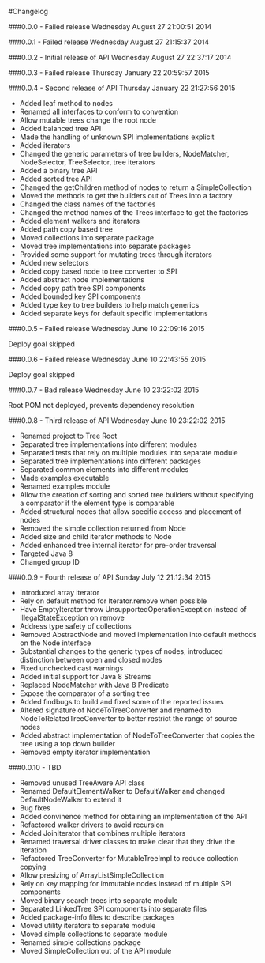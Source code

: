 #Changelog


###0.0.0 - Failed release
Wednesday August 27 21:00:51 2014

###0.0.1 - Failed release
Wednesday August 27 21:15:37 2014

###0.0.2 - Initial release of API
Wednesday August 27 22:37:17 2014

###0.0.3 - Failed release
Thursday January 22 20:59:57 2015

###0.0.4 - Second release of API
Thursday January 22 21:27:56 2015

* Added leaf method to nodes
* Renamed all interfaces to conform to convention
* Allow mutable trees change the root node 
* Added balanced tree API
* Made the handling of unknown SPI implementations explicit
* Added iterators
* Changed the generic parameters of tree builders, NodeMatcher, NodeSelector, TreeSelector, tree iterators
* Added a binary tree API
* Added sorted  tree API
* Changed the getChildren method of nodes to return a SimpleCollection
* Moved the methods to get the builders out of Trees into a factory
* Changed the class names of the factories
* Changed the method names of the Trees interface to get the factories
* Added element walkers and iterators
* Added path copy based tree
* Moved collections into separate package
* Moved tree implementations into separate packages
* Provided some support for mutating trees through iterators
* Added new selectors
* Added copy based node to tree converter to SPI
* Added abstract node implementations
* Added copy path tree SPI components
* Added bounded key SPI components
* Added type key to tree builders to help match generics
* Added separate keys for default specific implementations

###0.0.5 - Failed release
Wednesday June 10 22:09:16 2015

Deploy goal skipped

###0.0.6 - Failed release
Wednesday June 10 22:43:55 2015

Deploy goal skipped

###0.0.7 - Bad release
Wednesday June 10 23:22:02 2015

Root POM not deployed, prevents dependency resolution

###0.0.8 - Third release of API
Wednesday June 10 23:22:02 2015

* Renamed project to Tree Root
* Separated tree implementations into different modules
* Separated tests that rely on multiple modules into separate module
* Separated tree implementations into different packages
* Separated common elements into different modules
* Made examples executable
* Renamed examples module
* Allow the creation of sorting and sorted tree builders without specifying a comparator if the element type is
comparable
* Added structural nodes that allow specific access and placement of nodes
* Removed the simple collection returned from Node
* Added size and child iterator methods to Node
* Added enhanced tree internal iterator for pre-order traversal
* Targeted Java 8
* Changed group ID

###0.0.9 - Fourth release of API
Sunday July 12 21:12:34 2015

* Introduced array iterator
* Rely on default method for Iterator.remove when possible
* Have EmptyIterator throw UnsupportedOperationException instead of IllegalStateException on remove
* Address type safety of collections
* Removed AbstractNode and moved implementation into default methods on the Node interface
* Substantial changes to the generic types of nodes, introduced distinction between open and closed nodes
* Fixed unchecked cast warnings
* Added initial support for Java 8 Streams
* Replaced NodeMatcher with Java 8 Predicate
* Expose the comparator of a sorting tree
* Added findbugs to build and fixed some of the reported issues
* Altered signature of NodeToTreeConverter and renamed to NodeToRelatedTreeConverter to better restrict the range of
source nodes
* Added abstract implementation of NodeToTreeConverter that copies the tree using a top down builder
* Removed empty iterator implementation

###0.0.10 - TBD

* Removed unused TreeAware API class
* Renamed DefaultElementWalker to DefaultWalker and changed DefaultNodeWalker to extend it
* Bug fixes
* Added convinence method for obtaining an implementation of the API
* Refactored walker drivers to avoid recursion
* Added JoinIterator that combines multiple iterators
* Renamed traversal driver classes to make clear that they drive the iteration
* Refactored TreeConverter for MutableTreeImpl to reduce collection copying
* Allow presizing of ArrayListSimpleCollection
* Rely on key mapping for immutable nodes instead of multiple SPI components
* Moved binary search trees into separate module
* Separated LinkedTree SPI components into separate files
* Added package-info files to describe packages
* Moved utility iterators to separate module
* Moved simple collections to separate module
* Renamed simple collections package
* Moved SimpleCollection out of the API module 
